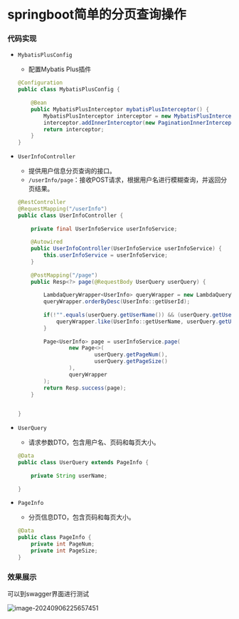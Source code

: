 # springboot简单的分页查询操作
### 代码实现
- `MybatisPlusConfig`
  - 配置Mybatis Plus插件

  ```java
  @Configuration
  public class MybatisPlusConfig {
      
      @Bean
      public MybatisPlusInterceptor mybatisPlusInterceptor() {
          MybatisPlusInterceptor interceptor = new MybatisPlusInterceptor();
          interceptor.addInnerInterceptor(new PaginationInnerInterceptor(DbType.MYSQL));
          return interceptor;
      }
  }
  ```
  
- `UserInfoController`
  - 提供用户信息分页查询的接口。
  - `/userInfo/page`：接收POST请求，根据用户名进行模糊查询，并返回分页结果。

  ```java
  @RestController
  @RequestMapping("/userInfo")
  public class UserInfoController {
      
      private final UserInfoService userInfoService;
      
      @Autowired
      public UserInfoController(UserInfoService userInfoService) {
          this.userInfoService = userInfoService;
      }
      
      @PostMapping("/page")
      public Resp<?> page(@RequestBody UserQuery userQuery) {
          
          LambdaQueryWrapper<UserInfo> queryWrapper = new LambdaQueryWrapper<>();
          queryWrapper.orderByDesc(UserInfo::getUserId);
          
          if(!"".equals(userQuery.getUserName()) && (userQuery.getUserName() != null)){
              queryWrapper.like(UserInfo::getUserName, userQuery.getUserName());
          }
          
          Page<UserInfo> page = userInfoService.page(
                  new Page<>(
                          userQuery.getPageNum(),
                          userQuery.getPageSize()
                  ),
                  queryWrapper
          );
          return Resp.success(page);
      }
      
  
  }
  ```
  
- `UserQuery`
  - 请求参数DTO，包含用户名、页码和每页大小。

  ```java
  @Data
  public class UserQuery extends PageInfo {
      
      private String userName;
      
  }
  ```
  
- `PageInfo`
  
  - 分页信息DTO，包含页码和每页大小。
  
  ```java
  @Data
  public class PageInfo {
      private int PageNum;
      private int PageSize;
  }
  ```

### 效果展示

可以到swagger界面进行测试

![image-20240906225657451](https://gitee.com/zzy2401/picbed/raw/master/images/image-20240906225657451.png)
